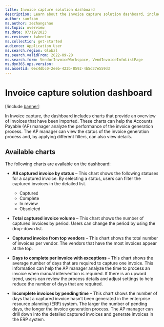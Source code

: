 ```yaml
---
title: Invoice capture solution dashboard
description: Learn about the Invoice capture solution dashboard, including an outline on various types of available charts.
author: sunfzam
ms.author: zezhangzhao
ms.topic: overview
ms.date: 07/19/2023
ms.reviewer: twheeloc
ms.collection: get-started
audience: Application User
ms.search.region: Global
ms.search.validFrom: 2022-09-28
ms.search.form: VendorInvoiceWorkspace, VendInvoiceInfoListPage
ms.dyn365.ops.version:
ms.assetid: 0ec4dbc0-2eeb-423b-8592-4b5d37e559d3
---
```


# Invoice capture solution dashboard

[!include [banner](../includes/banner.md)]

In Invoice capture, the dashboard includes charts that provide an overview of invoices that have been imported. These charts can help the Accounts Payable (AP) manager analyze the performance of the invoice generation process. The AP manager can view the status of the invoice generation process and, by applying different filters, can also view details.

## Available charts

The following charts are available on the dashboard:

- **All captured invoice by status** – This chart shows the following statuses for a captured invoice. By selecting a status, users can filter the captured invoices in the detailed list.

    - Captured
    - Complete
    - In review
    - Obsoleted

- **Total captured invoice volume** – This chart shows the number of captured invoices by period. Users can change the period by using the drop-down list.
- **Captured invoice from top vendors** – This chart shows the total number of invoices per vendor. The vendors that have the most invoices appear at the top.
- **Days to complete per invoice with exceptions** – This chart shows the average number of days that are required to capture one invoice. This information can help the AP manager analyze the time to process an invoice when manual intervention is required. If there is an upward trend, users can review the process details and adjust settings to help reduce the number of days that are required.
- **Incomplete invoices by pending time** – This chart shows the number of days that a captured invoice hasn't been generated in the enterprise resource planning (ERP) system. The larger the number of pending days, the longer the invoice generation process. The AP manager can drill down into the detailed captured invoices and generate invoices in the ERP system.
